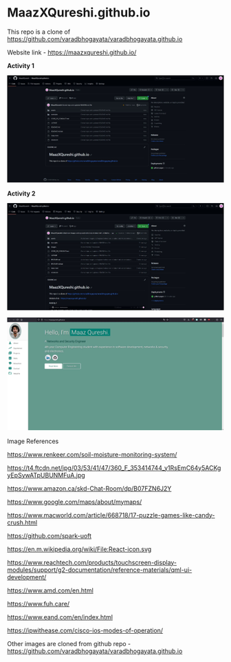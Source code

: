 # MaazXQureshi.github.io

This repo is a clone of https://github.com/varadbhogayata/varadbhogayata.github.io

Website link - https://maazxqureshi.github.io/

**Activity 1**

![](images/Activity1.JPG)

**Activity 2**

![](images/Activity2A.JPG)

![](images/Activity2B.JPG)


Image References

https://www.renkeer.com/soil-moisture-monitoring-system/

https://t4.ftcdn.net/jpg/03/53/41/47/360_F_353414744_y1RsEmC64y5ACKgyEpSywATpUBUNMFuA.jpg

https://www.amazon.ca/skd-Chat-Room/dp/B07FZN6J2Y

https://www.google.com/maps/about/mymaps/

https://www.macworld.com/article/668718/17-puzzle-games-like-candy-crush.html

https://github.com/spark-uoft

https://en.m.wikipedia.org/wiki/File:React-icon.svg

https://www.reachtech.com/products/touchscreen-display-modules/support/g2-documentation/reference-materials/qml-ui-development/

https://www.amd.com/en.html

https://www.fuh.care/

https://www.eand.com/en/index.html

https://ipwithease.com/cisco-ios-modes-of-operation/

Other images are cloned from github repo - https://github.com/varadbhogayata/varadbhogayata.github.io